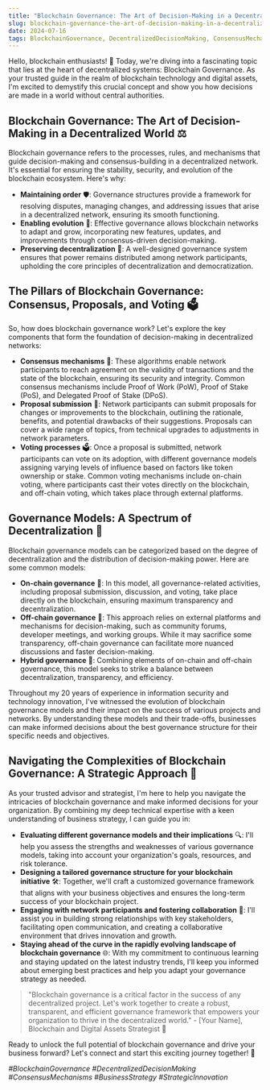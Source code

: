 ```yaml
---
title: "Blockchain Governance: The Art of Decision-Making in a Decentralized World"
slug: blockchain-governance-the-art-of-decision-making-in-a-decentralized-world
date: 2024-07-16
tags: BlockchainGovernance, DecentralizedDecisionMaking, ConsensusMechanisms, BusinessStrategy, StrategicInnovation
---
```


Hello, blockchain enthusiasts! 🚀 Today, we're diving into a fascinating topic that lies at the heart of decentralized systems: Blockchain Governance. As your trusted guide in the realm of blockchain technology and digital assets, I'm excited to demystify this crucial concept and show you how decisions are made in a world without central authorities.

## Blockchain Governance: The Art of Decision-Making in a Decentralized World ⚖️

Blockchain governance refers to the processes, rules, and mechanisms that guide decision-making and consensus-building in a decentralized network. It's essential for ensuring the stability, security, and evolution of the blockchain ecosystem. Here's why:

- **Maintaining order** 🛡️: Governance structures provide a framework for resolving disputes, managing changes, and addressing issues that arise in a decentralized network, ensuring its smooth functioning.
- **Enabling evolution** 🌱: Effective governance allows blockchain networks to adapt and grow, incorporating new features, updates, and improvements through consensus-driven decision-making.
- **Preserving decentralization** 🤝: A well-designed governance system ensures that power remains distributed among network participants, upholding the core principles of decentralization and democratization.

## The Pillars of Blockchain Governance: Consensus, Proposals, and Voting 🗳️

So, how does blockchain governance work? Let's explore the key components that form the foundation of decision-making in decentralized networks:

- **Consensus mechanisms** 🤝: These algorithms enable network participants to reach agreement on the validity of transactions and the state of the blockchain, ensuring its security and integrity. Common consensus mechanisms include Proof of Work (PoW), Proof of Stake (PoS), and Delegated Proof of Stake (DPoS).
- **Proposal submission** 📝: Network participants can submit proposals for changes or improvements to the blockchain, outlining the rationale, benefits, and potential drawbacks of their suggestions. Proposals can cover a wide range of topics, from technical upgrades to adjustments in network parameters.
- **Voting processes** 🗳️: Once a proposal is submitted, network participants can vote on its adoption, with different governance models assigning varying levels of influence based on factors like token ownership or stake. Common voting mechanisms include on-chain voting, where participants cast their votes directly on the blockchain, and off-chain voting, which takes place through external platforms.

## Governance Models: A Spectrum of Decentralization 🌈

Blockchain governance models can be categorized based on the degree of decentralization and the distribution of decision-making power. Here are some common models:

- **On-chain governance** 🔗: In this model, all governance-related activities, including proposal submission, discussion, and voting, take place directly on the blockchain, ensuring maximum transparency and decentralization.
- **Off-chain governance** 🔗: This approach relies on external platforms and mechanisms for decision-making, such as community forums, developer meetings, and working groups. While it may sacrifice some transparency, off-chain governance can facilitate more nuanced discussions and faster decision-making.
- **Hybrid governance** 🔄: Combining elements of on-chain and off-chain governance, this model seeks to strike a balance between decentralization, transparency, and efficiency.

Throughout my 20 years of experience in information security and technology innovation, I've witnessed the evolution of blockchain governance models and their impact on the success of various projects and networks. By understanding these models and their trade-offs, businesses can make informed decisions about the best governance structure for their specific needs and objectives.

## Navigating the Complexities of Blockchain Governance: A Strategic Approach 🧭

As your trusted advisor and strategist, I'm here to help you navigate the intricacies of blockchain governance and make informed decisions for your organization. By combining my deep technical expertise with a keen understanding of business strategy, I can guide you in:

- **Evaluating different governance models and their implications** 🔍: I'll help you assess the strengths and weaknesses of various governance models, taking into account your organization's goals, resources, and risk tolerance.
- **Designing a tailored governance structure for your blockchain initiative** 🛠️: Together, we'll craft a customized governance framework that aligns with your business objectives and ensures the long-term success of your blockchain project.
- **Engaging with network participants and fostering collaboration** 🤝: I'll assist you in building strong relationships with key stakeholders, facilitating open communication, and creating a collaborative environment that drives innovation and growth.
- **Staying ahead of the curve in the rapidly evolving landscape of blockchain governance** 🌐: With my commitment to continuous learning and staying updated on the latest industry trends, I'll keep you informed about emerging best practices and help you adapt your governance strategy as needed.

> "Blockchain governance is a critical factor in the success of any decentralized project. Let's work together to create a robust, transparent, and efficient governance framework that empowers your organization to thrive in the decentralized world." - [Your Name], Blockchain and Digital Assets Strategist 🚀

Ready to unlock the full potential of blockchain governance and drive your business forward? Let's connect and start this exciting journey together! 🤝

*#BlockchainGovernance #DecentralizedDecisionMaking #ConsensusMechanisms #BusinessStrategy #StrategicInnovation*